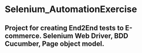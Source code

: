 # Selenium_AutomationExercise
## Project for creating End2End tests to E-commerce. Selenium Web Driver, BDD Cucumber, Page object model.
